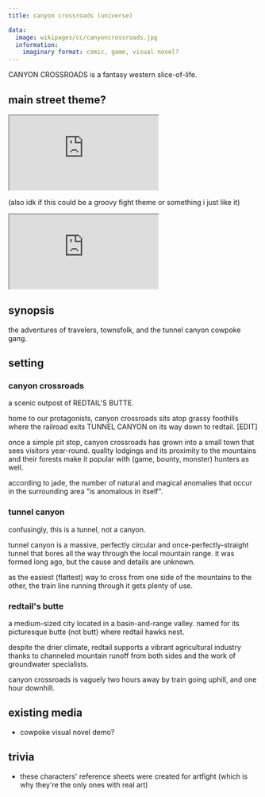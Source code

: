 ```yaml
---
title: canyon crossroads (universe)

data:
  image: wikipages/cc/canyoncrossroads.jpg
  information:
    imaginary format: comic, game, visual novel?
---
```


CANYON CROSSROADS is a fantasy western slice-of-life.

## main street theme?

<div class="iframecontainer">
  <iframe src="https://www.youtube.com/embed/7IQliJHVLoo" title="jubilife city (night)" allow="fullscreen"></iframe>
</div>

(also idk if this could be a groovy fight theme or something i just like it)

<div class="iframecontainer">
  <iframe src="https://www.youtube.com/embed/pcTYlJ_Jvqc" title="route 246" allow="fullscreen"></iframe>
</div>

## synopsis

the adventures of travelers, townsfolk, and the tunnel canyon cowpoke gang.

## setting

### canyon crossroads

a scenic outpost of REDTAIL'S BUTTE.

home to our protagonists, canyon crossroads sits atop grassy foothills where the railroad exits TUNNEL CANYON on its way down to redtail. [EDIT]

once a simple pit stop, canyon crossroads has grown into a small town that sees visitors year-round. quality lodgings and its proximity to the mountains and their forests make it popular with (game, bounty, monster) hunters as well.

according to jade, the number of natural and magical anomalies that occur in the surrounding area "is anomalous in itself".

### tunnel canyon

confusingly, this is a tunnel, not a canyon.

tunnel canyon is a massive, perfectly circular and once-perfectly-straight tunnel that bores all the way through the local mountain range. it was formed long ago, but the cause and details are unknown.

as the easiest (flattest) way to cross from one side of the mountains to the other, the train line running through it gets plenty of use.

### redtail's butte

a medium-sized city located in a basin-and-range valley. named for its picturesque butte (not butt) where redtail hawks nest.

despite the drier climate, redtail supports a vibrant agricultural industry thanks to channeled mountain runoff from both sides and the work of groundwater specialists.

canyon crossroads is vaguely two hours away by train going uphill, and one hour downhill.

## existing media

- cowpoke visual novel demo?

## trivia

- these characters' reference sheets were created for artfight (which is why they're the only ones with real art)
